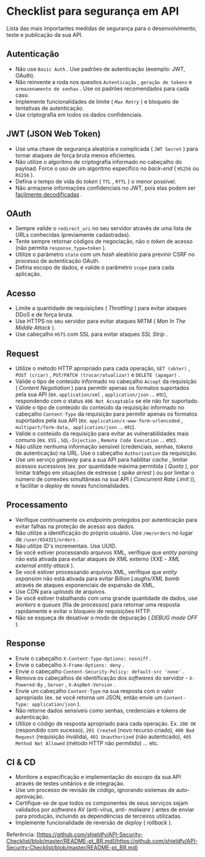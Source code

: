 # Checklist para segurança em API

Lista das mais importantes medidas de segurança para o desenvolvimento, teste e publicação da sua API.

## Autenticação

- Não use `Basic Auth` . Use padrões de autenticação (exemplo: JWT, OAuth).
- Não reinvente a roda nos quesitos `Autenticação` , `geração de tokens` e `armazenamento de senhas` . Use os padrões recomendados para cada caso.
- Implemente funcionalidades de limite ( _`Max Retry`_ ) e bloqueio de tentativas de autenticação.
- Use criptografia em todos os dados confidenciais.

## JWT (JSON Web Token)

- Use uma chave de segurança aleatória e complicada ( `JWT Secret` ) para tornar ataques de força bruta menos eficientes.
- Não utilize o algoritmo de criptografia informado no cabeçalho do payload. Force o uso de um algoritmo específico no _back-end_ ( `HS256` ou `RS256` ).
- Defina o tempo de vida do _token_ ( `TTL` , `RTTL` ) o menor possível.
- Não armazene informações confidenciais no JWT, pois elas podem ser [facilmente decodificadas](https://jwt.io/#debugger-io) .

## OAuth

- Sempre valide o `redirect_uri` no seu servidor através de uma lista de URLs conhecidas (previamente cadastradas).
- Tente sempre retornar códigos de negociação, não o _token_ de acesso (não permita `response_type=token` ).
- Utilize o parâmetro `state` com um _hash_ aleatório para previnir CSRF no processo de autenticação OAuth.
- Defina escopo de dados, e valide o parâmetro `scope` para cada aplicação.

## Acesso

- Limite a quantidade de requisições ( _Throttling_ ) para evitar ataques DDoS e de força bruta.
- Use HTTPS no seu servidor para evitar ataques MITM ( _Man In The Middle Attack_ ).
- Use cabeçalho `HSTS` com SSL para evitar ataques _SSL Strip_ .

## Request

- Utilize o método HTTP apropriado para cada operação, `GET (obter)` , `POST (criar)` , `PUT/PATCH (trocar/atualizar)` e `DELETE (apagar)` .
- Valide o tipo de conteúdo informado no cabeçalho `Accept` da requisição ( _Content Negotiation_ ) para permitir apenas os formatos suportados pela sua API (ex. `application/xml` , `application/json` ... etc), respondendo com o status `406 Not Acceptable` se ele não for suportado.
- Valide o tipo de conteúdo do conteúdo da requisição informado no cabeçalho `Content-Type` da requisição para permitir apenas os formatos suportados pela sua API (ex. `application/x-www-form-urlencoded` , `multipart/form-data, application/json` ... etc).
- Valide o conteúdo da requisição para evitar as vulnerabilidades mais comuns (ex. `XSS` , `SQL-Injection` , `Remote Code Execution` ... etc).
- Não utilize nenhuma informação sensível (credenciais, senhas, _tokens_ de autenticação) na URL. Use o cabeçalho `Authorization` da requisição.
- Use um serviço _gateway_ para a sua API para habilitar _cache_ , limitar acessos sucessivos (ex. por quantidade máxima permitida ( _Quota_ ), por limitar tráfego em situações de estresse ( _spike arrest_ ) ou por limitar o número de conexões simultâneas na sua API ( _Concurrent Rate Limit_ )), e facilitar o _deploy_ de novas funcionalidades.

## Processamento

- Verifique continuamente os _endpoints_ protegidos por autenticação para evitar falhas na proteção de acesso aos dados.
- Não utilize a identificação do próprio usuário. Use `/me/orders` no lugar de `/user/654321/orders` .
- Não utilize ID's incrementais. Use UUID.
- Se você estiver processando arquivos XML, verifique que _entity parsing_ não está ativada para evitar ataques de XML externo (XXE - _XML external entity attack_ ).
- Se você estiver processando arquivos XML, verifique que _entity expansion_ não está ativada para evitar _Billion Laughs/XML bomb_ através de ataques exponenciais de expansão de XML.
- Use CDN para _uploads_ de arquivos.
- Se você estiver trabalhando com uma grande quantidade de dados, use _workers_ e _queues_ (fila de processos) para retornar uma resposta rapidamente e evitar o bloqueio de requisições HTTP.
- Não se esqueça de desativar o modo de depuração ( _DEBUG mode OFF_ ).

## Response

- Envie o cabeçalho `X-Content-Type-Options: nosniff` .
- Envie o cabeçalho `X-Frame-Options: deny` .
- Envie o cabeçalho `Content-Security-Policy: default-src 'none'` .
- Remova os cabeçalhos de identificação dos _softwares_ do servidor - `X-Powered-By` , `Server` , `X-AspNet-Version` .
- Envie um cabeçalho `Content-Type` na sua resposta com o valor apropriado (ex. se você retorna um JSON, então envie um `Content-Type: application/json` ).
- Não retorne dados sensíveis como senhas, credenciais e tokens de autenticação.
- Utilize o código de resposta apropriado para cada operação. Ex. `200 OK` (respondido com sucesso), `201 Created` (novo recurso criado), `400 Bad Request` (requisição inválida), `401 Unauthorized` (não autenticado), `405 Method Not Allowed` (método HTTP não permitido) ... etc.

## CI & CD

- Monitore a especificação e implementação do escopo da sua API através de testes unitários e de integração.
- Use um processo de revisão de código, ignorando sistemas de auto-aprovação.
- Certifique-se de que todos os componentes de seus serviços sejam validados por _softwares_ AV (anti-vírus, anti- _malware_ ) antes de enviar para produção, incluindo as dependências de terceiros utilizadas.
- Implemente funcionalidade de reversão de _deploy_ ( _rollback_ ).

Referência: [https://github.com/shieldfy/API-Security-Checklist/blob/master/README-pt_BR.md](https://github.com/shieldfy/API-Security-Checklist/blob/master/README-pt_BR.md)